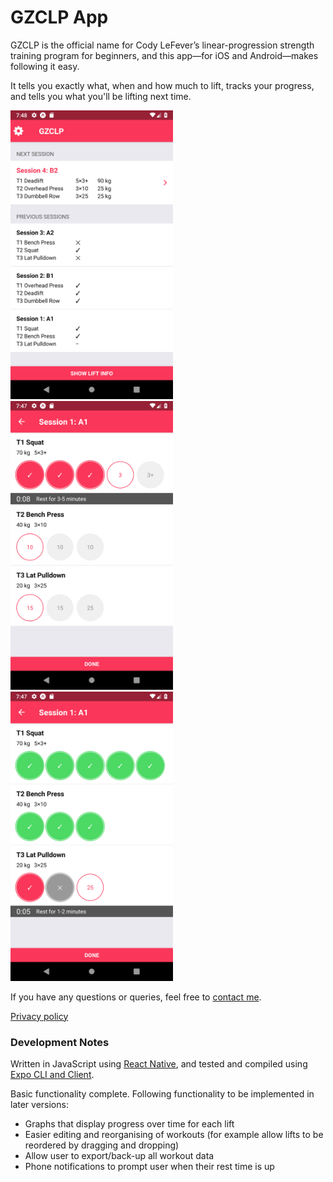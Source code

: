 # GZCLP App

GZCLP is the official name for Cody LeFever’s linear-progression strength training program for beginners, and this app—for iOS and Android—makes following it easy.

It tells you exactly what, when and how much to lift, tracks your progress, and tells you what you'll be lifting next time.

[<img alt="Screenshot 1" src="https://github.com/apmeehan/gzclp/blob/master/screenshots/1.png" width="260">](#)
[<img alt="Screenshot 2" src="https://github.com/apmeehan/gzclp/blob/master/screenshots/2.png" width="260">](#)
[<img alt="Screenshot 3" src="https://github.com/apmeehan/gzclp/blob/master/screenshots/3.png" width="260">](#)

If you have any questions or queries, feel free to [contact me](mailto:apetermeehan+apps@gmail.com).

[Privacy policy](https://github.com/apmeehan/gzclp/blob/master/PRIVACY.md)

### Development Notes

Written in JavaScript using [React Native](https://facebook.github.io/react-native/), and tested and compiled using [Expo CLI and Client](https://expo.io/tools).

Basic functionality complete. Following functionality to be implemented in later versions:
* Graphs that display progress over time for each lift
* Easier editing and reorganising of workouts (for example allow lifts to be reordered by dragging and dropping)
* Allow user to export/back-up all workout data
* Phone notifications to prompt user when their rest time is up
